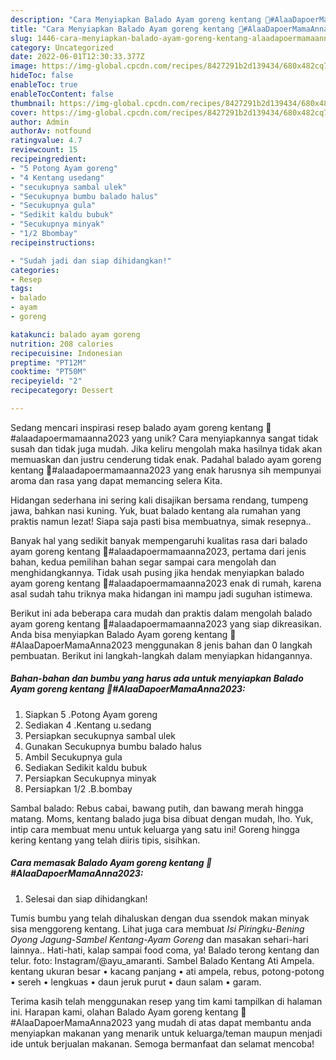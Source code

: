 ```yaml
---
description: "Cara Menyiapkan Balado Ayam goreng kentang 🥔#AlaaDapoerMamaAnna2023 yang Mantap"
title: "Cara Menyiapkan Balado Ayam goreng kentang 🥔#AlaaDapoerMamaAnna2023 yang Mantap"
slug: 1446-cara-menyiapkan-balado-ayam-goreng-kentang-alaadapoermamaanna2023-yang-mantap
category: Uncategorized
date: 2022-06-01T12:30:33.377Z
image: https://img-global.cpcdn.com/recipes/8427291b2d139434/680x482cq70/balado-ayam-goreng-kentang-alaadapoermamaanna2023-foto-resep-utama.jpg
hideToc: false
enableToc: true
enableTocContent: false
thumbnail: https://img-global.cpcdn.com/recipes/8427291b2d139434/680x482cq70/balado-ayam-goreng-kentang-alaadapoermamaanna2023-foto-resep-utama.jpg
cover: https://img-global.cpcdn.com/recipes/8427291b2d139434/680x482cq70/balado-ayam-goreng-kentang-alaadapoermamaanna2023-foto-resep-utama.jpg
author: Admin
authorAv: notfound
ratingvalue: 4.7
reviewcount: 15
recipeingredient:
- "5 Potong Ayam goreng"
- "4 Kentang usedang"
- "secukupnya sambal ulek"
- "Secukupnya bumbu balado halus"
- "Secukupnya gula"
- "Sedikit kaldu bubuk"
- "Secukupnya minyak"
- "1/2 Bbombay"
recipeinstructions:

- "Sudah jadi dan siap dihidangkan!"
categories:
- Resep
tags:
- balado
- ayam
- goreng

katakunci: balado ayam goreng 
nutrition: 208 calories
recipecuisine: Indonesian
preptime: "PT12M"
cooktime: "PT50M"
recipeyield: "2"
recipecategory: Dessert

---
```





Sedang mencari inspirasi resep balado ayam goreng kentang 🥔#alaadapoermamaanna2023 yang unik? Cara menyiapkannya sangat tidak susah dan tidak juga mudah. Jika keliru mengolah maka hasilnya tidak akan memuaskan dan justru cenderung tidak enak. Padahal balado ayam goreng kentang 🥔#alaadapoermamaanna2023 yang enak harusnya sih mempunyai aroma dan rasa yang dapat memancing selera Kita.





Hidangan sederhana ini sering kali disajikan bersama rendang, tumpeng jawa, bahkan nasi kuning. Yuk, buat balado kentang ala rumahan yang praktis namun lezat! Siapa saja pasti bisa membuatnya, simak resepnya..

Banyak hal yang sedikit banyak mempengaruhi kualitas rasa dari balado ayam goreng kentang 🥔#alaadapoermamaanna2023, pertama dari jenis bahan, kedua pemilihan bahan segar sampai cara mengolah dan menghidangkannya. Tidak usah pusing jika hendak menyiapkan balado ayam goreng kentang 🥔#alaadapoermamaanna2023 enak di rumah, karena asal sudah tahu triknya maka hidangan ini mampu jadi suguhan istimewa.






Berikut ini ada beberapa cara mudah dan praktis dalam mengolah balado ayam goreng kentang 🥔#alaadapoermamaanna2023 yang siap dikreasikan. Anda bisa menyiapkan Balado Ayam goreng kentang 🥔#AlaaDapoerMamaAnna2023 menggunakan 8 jenis bahan dan 0 langkah pembuatan. Berikut ini langkah-langkah dalam menyiapkan hidangannya.

<!--inarticleads1-->

##### Bahan-bahan dan bumbu yang harus ada untuk menyiapkan Balado Ayam goreng kentang 🥔#AlaaDapoerMamaAnna2023:

1. Siapkan 5 .Potong Ayam goreng
1. Sediakan 4 .Kentang u.sedang
1. Persiapkan secukupnya sambal ulek
1. Gunakan Secukupnya bumbu balado halus
1. Ambil Secukupnya gula
1. Sediakan Sedikit kaldu bubuk
1. Persiapkan Secukupnya minyak
1. Persiapkan 1/2 .B.bombay


Sambal balado: Rebus cabai, bawang putih, dan bawang merah hingga matang. Moms, kentang balado juga bisa dibuat dengan mudah, lho. Yuk, intip cara membuat menu untuk keluarga yang satu ini! Goreng hingga kering kentang yang telah diiris tipis, sisihkan. 

<!--inarticleads2-->

##### Cara memasak Balado Ayam goreng kentang 🥔#AlaaDapoerMamaAnna2023:


1. Selesai dan siap dihidangkan!

Tumis bumbu yang telah dihaluskan dengan dua ssendok makan minyak sisa menggoreng kentang. Lihat juga cara membuat *Isi Piringku-Bening Oyong Jagung-Sambel Kentang-Ayam Goreng* dan masakan sehari-hari lainnya.. Hati-hati, kalap sampai food coma, ya! Balado terong kentang dan telur. foto: Instagram/@ayu_amaranti. Sambel Balado Kentang Ati Ampela. kentang ukuran besar • kacang panjang • ati ampela, rebus, potong-potong • sereh • lengkuas • daun jeruk purut • daun salam • garam. 

Terima kasih telah menggunakan resep yang tim kami tampilkan di halaman ini. Harapan kami, olahan Balado Ayam goreng kentang 🥔#AlaaDapoerMamaAnna2023 yang mudah di atas dapat membantu anda menyiapkan makanan yang menarik untuk keluarga/teman maupun menjadi ide untuk berjualan makanan. Semoga bermanfaat dan selamat mencoba!
